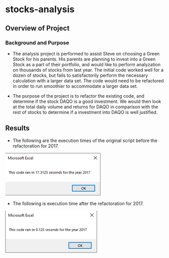 # stocks-analysis

## Overview of Project

### Background and Purpose
* The analysis project is performed to assist Steve on choosing a Green Stock for his parents. His parents are planning to invest into a Green Stock as a part of their portfolio, and would like to perform analyzation on thousands of stocks from last year. The initial code worked well for a dozen of stocks, but fails to satisfactorily perform the necessary calculation with a larger data set. The code would need to be refactored in order to run smoothier to accommodate a larger data set. 

* The purpose of the project is to refactor the existing code, and determine if the stock DAQO is a good investment. We would then look at the total daily volume and returns for DAQO in comparison with the rest of stocks to determine if a investment into DAQO is well justified. 

## Results
* The following are the execution times of the original script before the refactoration for 2017. 

![2017_Original](Resources/2017_Original.png)
* The following is execution time after the refactoration for 2017.

![VBA_Challenge_2017](Resources/VBA_Challenge_2017.png)
